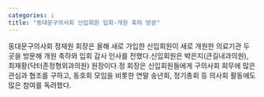 ```yaml
---
categories: i
title: "동대문구의사회 신입회원 입회·개원 축하 방문"
---
```

동대문구의사회 정재원 회장은 올해 새로 가입한 신입회원이 새로 개원한 의료기관 두 곳을 방문해 개원 축하와 입회 감사 인사를 전했다.신입회원은 박은지(큰길내과의원), 최재황(닥터존정형외과의원) 원장이다.정 회장은 신입회원들에게 구의사회 회무에 많은 관심과 협조를 구하고, 동호회 모임을 비롯한 연말 송년회, 정기총회 등 의사회 활동에도 많은 참여를 독려했다.